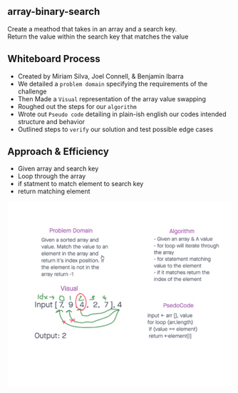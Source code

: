 ## array-binary-search
Create a meathod that takes in an array and a search key. <br>
Return the value within the search key that matches the value

## Whiteboard Process
- Created by Miriam Silva, Joel Connell, & Benjamin Ibarra
- We detailed a `problem domain` specifying the requirements of the challenge
- Then Made a `Visual` representation of the array value swapping
- Roughed out the steps for our `algorithm`
- Wrote out `Pseudo code` detailing in plain-ish english our codes intended structure and behavior
- Outlined steps to `verify` our solution and test possible edge cases

## Approach & Efficiency
- Given array and search key
- Loop through the array
- if statment to match element to search key
- return matching element

![array-reversed](./array-binary-search.png)
